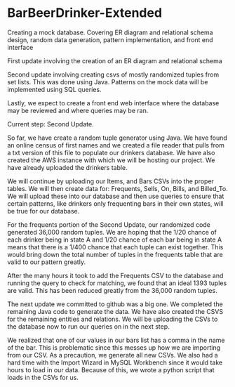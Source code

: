 # BarBeerDrinker-Extended
Creating a mock database. Covering ER diagram and relational schema design, random data generation, pattern implementation, and front end interface

First update involving the creation of an ER diagram and relational schema

Second update involving creating csvs of mostly randomized tuples from set lists. This was done using Java. Patterns on the mock data will be implemented using SQL queries.

Lastly, we expect to create a front end web interface where the database may be reviewed and where queries may be ran.

Current step:
Second Update.

So far, we have create a random tuple generator using Java. We have found an online census of first names and we created a file reader that pulls from a txt version of this file to populate our drinkers database. We have also created the AWS instance with which we will be hosting our project. We have already uploaded the drinkers table.

We will continue by uploading our Items, and Bars CSVs into the proper tables. We will then create data for: Frequents, Sells, On, Bills, and Billed_To. We will upload these into our database and then use queries to ensure that certain patterns, like drinkers only frequenting bars in their own states, will be true for our database.

For the frequents portion of the Second Update, our randomized code generated 36,000 random tuples. We are hoping that the 1/20 chance of each drinker being in state A and 1/20 chance of each bar being in state A means that there is a 1/400 chance that each tuple can exist together. This would bring down the total number of tuples in the frequents table that are valid to our pattern greatly.

After the many hours it took to add the Frequents CSV to the database and running the query to check for matching, we found that an ideal 1393 tuples are valid. This has been reduced greatly from the 36,000 random tuples. 

The next update we committed to github was a big one. We completed the remaining Java code to generate the data. We have also created the CSVS for the remaining entities and relations. We will be uploading the CSVs to the database now to run our queries on in the next step.

We realized that one of our values in our bars list has a comma in the name of the bar. This is problematic since this messes up how we are importing from our CSV. As a precaution, we generate all new CSVs. We also had a hard time with the Import Wizard in MySQL Workbench since it would take hours to load in our data. Because of this, we wrote a python script that loads in the CSVs for us.
